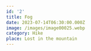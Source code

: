 ```yaml
---
id: '2'
title: Fog
date: 2023-07-14T06:30:00.000Z
image: /images/image00025.webp
category: Hike
place: Lost in the mountain
---
```

